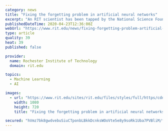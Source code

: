 ```yaml
---
category: news
title: "Fixing the forgetting problem in artificial neural networks"
excerpt: "An RIT scientist has been tapped by the National Science Foundation to solve a fundamental problem that plagues artificial neural networks. Christopher Kanan, an assistant professor in the Chester F. Carlson Center for Imaging Science, received $500,000 in funding to create multi-modal brain-inspired algorithms capable of learning immediately ..."
publishedDateTime: 2020-04-23T12:36:00Z
webUrl: "https://www.rit.edu/news/fixing-forgetting-problem-artificial-neural-networks"
type: article
quality: 39
heat: 39
published: false

provider:
  name: Rochester Institute of Technology
  domain: rit.edu

topics:
  - Machine Learning
  - AI

images:
  - url: "https://www.rit.edu/sites/rit.edu/files/styles/full/https/cdn.rit.edu/images/news/2020-04/ChrisKananASW_1487.jpg?itok=RRdoOP9V"
    width: 1080
    height: 720
    title: "Fixing the forgetting problem in artificial neural networks"

secured: "hVmz7bk8gwdvebuSiuCTponbLBkkDcnksWOoVte5e8y9soRk1Uba7PVBliM/fyTOAK/fugc9jnJxL6VYaXFEq12XJ1WZcS8zFjDqGgSFW+KdCAz4q0rJcfFRTD8m36JSHsVxX4az4JjQZT7Dlqz8wAos9xLiMEy5JyR+jj9popnCOSRUOscgQ4VmWNZ0fc4dtWDWpd1wgHBpGB68sAz0yXMeX3q9TE4AtNTn0k5Az7mQuND4gpjZrr9XOmlvjwj4uQ4Ou7EaHWVNBELgWPPFNuMLty43AUiReFH0VruEwC5Q0pYIUkwQESd7HCTFMPr+9anyLwpN0yxCcvgs9qh5E58VCugtWqc5J3DuLXXTBiiSKaryv79K3xus2Hnt8GshE+l3ZEOdhMwxqbelKSZhOQijOLH0k1xvXQ30+o1f+tlo1yY9/uJnLzkJTGsXhV5SuCpfwKZTalqtI1/FuAZJqIIbzAOQoQXKqlfyssKzKaw=;QUmlErz7z5JWfDcYHGwImA=="
---
```


